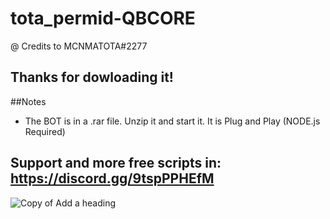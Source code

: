# tota_permid-QBCORE
@ Credits to MCNMATOTA#2277


## Thanks for dowloading it!

##Notes
- The BOT is in a .rar file. Unzip it and start it. It is Plug and Play (NODE.js Required)

## Support and more free scripts in: https://discord.gg/9tspPPHEfM

![Copy of Add a heading](https://user-images.githubusercontent.com/72810000/112549134-9a2e6800-8dbd-11eb-9d47-01e7836169c0.png)
